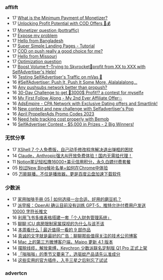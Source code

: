 <!-- BLOG-POST-LIST:START -->
<!-- BLOG-POST-LIST:END -->

### afflift
<!-- afflift:START -->
-  17 [What is the Minimum Payment of Monetizer?](https://afflift.com/f/threads/what-is-the-minimum-payment-of-monetizer.10748/)
-  17 [Unlocking Profit Potential with COD Offers 🚀💰](https://afflift.com/f/threads/unlocking-profit-potential-with-cod-offers-%F0%9F%9A%80%F0%9F%92%B0.10673/)
-  17 [Monetizer question &lpar;bottraffic&rpar;](https://afflift.com/f/threads/monetizer-question-bottraffic.10746/)
-  17 [Expose my problem](https://afflift.com/f/threads/expose-my-problem.10735/)
-  17 [Hello from Bangladesh](https://afflift.com/f/threads/hello-from-bangladesh.10686/)
-  17 [Super Simple Landing Pages - Tutorial](https://afflift.com/f/threads/super-simple-landing-pages-tutorial.10696/)
-  17 [COD on push really a good choice for me?](https://afflift.com/f/threads/cod-on-push-really-a-good-choice-for-me.10741/)
-  17 [Hello from Missouri](https://afflift.com/f/threads/hello-from-missouri.10745/)
-  17 [Optimization question](https://afflift.com/f/threads/optimization-question.10747/)
-  17 [Boost Volume↑-Trying to Skyrocket🚀profit from XX to XXX with SelfAdvertiser&#39;s Help!](https://afflift.com/f/threads/boost-volume%E2%86%91-trying-to-skyrocket%F0%9F%9A%80profit-from-xx-to-xxx-with-selfadvertisers-help.10652/)
-  16 [Testing SelfAdvertiser&#39;s Traffic on mVas 🚀](https://afflift.com/f/threads/testing-selfadvertisers-traffic-on-mvas-%F0%9F%9A%80.10738/)
-  16 [#SelfAdvertiser: Push It, Push It Some More, Alalalalalong...](https://afflift.com/f/threads/selfadvertiser-push-it-push-it-some-more-alalalalalong.10743/)
-  16 [Any pushsubs network better than propush?](https://afflift.com/f/threads/any-pushsubs-network-better-than-propush.10744/)
-  16 [30-Day Challenge to get 🎯3000$ Profit⁉ a contest for myself✊](https://afflift.com/f/threads/30-day-challenge-to-get-%F0%9F%8E%AF3000-profit%E2%81%89-a-contest-for-myself%E2%9C%8A.9419/)
-  16 [My First Follow Along - My 2nd Ever Affiliate Offer💥](https://afflift.com/f/threads/my-first-follow-along-my-2nd-ever-affiliate-offer%F0%9F%92%A5.10695/)
-  16 [AdsEmpire - CPA Network with Exclusive Dating offers and Smartlink!](https://afflift.com/f/threads/adsempire-cpa-network-with-exclusive-dating-offers-and-smartlink.6820/)
-  16 [New contest and new challenge with Selfadvertiser&#39;s Pop](https://afflift.com/f/threads/new-contest-and-new-challenge-with-selfadvertisers-pop.10676/)
-  16 [April PropellerAds Promo Codes 2023](https://afflift.com/f/threads/april-propellerads-promo-codes-2023.10657/)
-  16 [Need help tracking cost properly with Bemob](https://afflift.com/f/threads/need-help-tracking-cost-properly-with-bemob.10737/)
-  16 [SelfAdvertiser Contest - $5,000 in Prizes - 2 Big Winners!](https://afflift.com/f/threads/selfadvertiser-contest-5-000-in-prizes-2-big-winners.10651/)<!-- afflift:END -->

### 无忧分享
<!-- ruyo:START -->
-  17 [XShell 7 个人免费版，自己动手修改程序解决退出弹框的困扰](https://51.ruyo.net/18340.html)
-  14 [Claude，Anthropic强大AI开放免费体验！国内无需挂代理！](https://51.ruyo.net/18341.html)
-  11 [Notion笔记轻松撸16000+美元信用积分，永久白嫖付费套餐](https://51.ruyo.net/18330.html)
-  05 [秒过New Bing候补名单+如何在Chrome中体验](https://51.ruyo.net/18325.html)
-  05 [万能联播，不仅是播放器，更是百度云盘加速下载软件](https://51.ruyo.net/18335.html)<!-- ruyo:END -->

### 少数派
<!-- sspai:START -->
-  17 [家用咖啡手册 05 | 如何选择一台合适、好用的磨豆机？](https://sspai.com/post/79279)
-  17 [派早报：OpenAI 确认目前没有训练 GPT-5，推特允许付费用户发送 10000 字符长推文](https://sspai.com/post/79326)
-  16 [利用飞书多维表格搭建一套「个人财务管理系统」](https://sspai.com/post/79298)
-  15 [聊聊 ICU 病房限制家属探视的为什么与该不该](https://sspai.com/post/79319)
-  14 [本周看什么 | 最近值得一看的 9 部作品](https://sspai.com/post/79311)
-  14 [真诚的文字就是最好的广告：聊聊那些值得关注的技术公司博客](https://sspai.com/prime/story/recommendable-techco-blogs)
-  14 [Mac 上的第三方微博客户端，Maipo 更新 4.1 版本](https://sspai.com/post/79299)
-  14 [摆脱线缆，解放束缚，Keychron 少数派联名定制版 Q1 Pro 正式上架](https://sspai.com/post/79289)
-  14 [「嗡嗡嗡」的季节又要来了，选驱蚊产品请先认准成分](https://sspai.com/post/60304)
-  14 [这些实用的官方插件，入手三星之后别忘了试试](https://sspai.com/post/79285)<!-- sspai:END -->

### advertcn
<!-- advertcn:START -->
<!-- advertcn:END -->